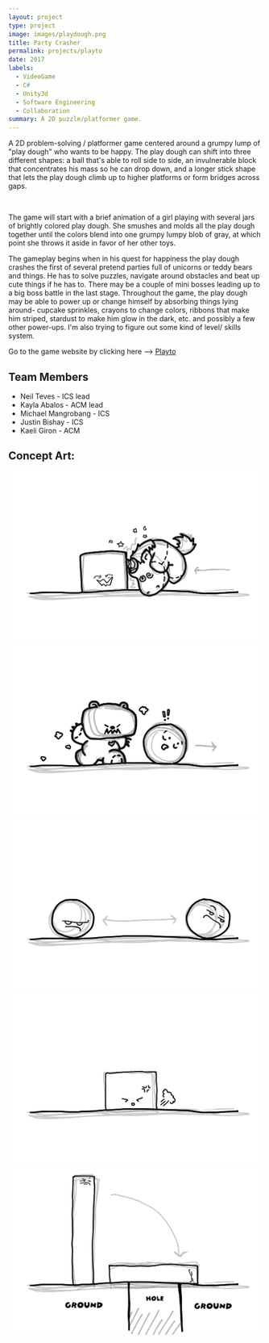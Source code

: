 ```yaml
---
layout: project
type: project
image: images/playdough.png
title: Party Crasher
permalink: projects/playto
date: 2017
labels:
  - VideoGame
  - C#
  - Unity3d
  - Software Engineering
  - Collaboration
summary: A 2D puzzle/platformer game.
---
```


A 2D problem-solving / platformer game centered around a grumpy lump of "play dough" who wants to be happy. The play dough can shift into three different shapes: a ball that's able to roll side to side, an invulnerable block that concentrates his mass so he can drop down, and a longer stick shape that lets the play dough climb up to higher platforms or form bridges across gaps.

<img class="https://dreamingbento.files.wordpress.com/2017/12/startmenupaperstrip-e1512276462337.png?w=1024&h=299">
 
The game will start with a brief animation of a girl playing with several jars of brightly colored play dough. She smushes and molds all the play dough together until the colors blend into one grumpy lumpy blob of gray, at which point she throws it aside in favor of her other toys.
 
The gameplay begins when in his quest for happiness the play dough crashes the first of several pretend parties full of unicorns or teddy bears and things. He has to solve puzzles, navigate around obstacles and beat up cute things if he has to. There may be a couple of mini bosses leading up to a big boss battle in the last stage. Throughout the game, the play dough may be able to power up or change himself by absorbing things lying around- cupcake sprinkles, crayons to change colors, ribbons that make him striped, stardust to make him glow in the dark, etc. and possibly a few other power-ups. I'm also trying to figure out some kind of level/ skills system.

Go to the game website by clicking here --> [Playto](https://dreamingbento.wordpress.com/)

<h2>Team Members</h2>
<ul>
	<li>Neil Teves - ICS lead</li>
	<li>Kayla Abalos - ACM lead</li>
	<li>Michael Mangrobang - ICS</li>
	<li>Justin Bishay - ICS</li>
	<li>Kaeli Giron - ACM</li>
</ul>

<h2>Concept Art:</h2>

<div class="ui medium images">
  <img class="ui image" src="../images/unicornexample.png">
  <img class="ui image" src="../images/bearexample.png">
  <img class="ui image" src="../images/playdough_ball.png">
  <img class="ui image" src="../images/playdough_box.png">
  <img class="ui image" src="../images/playdough_stick.png">
</div>

